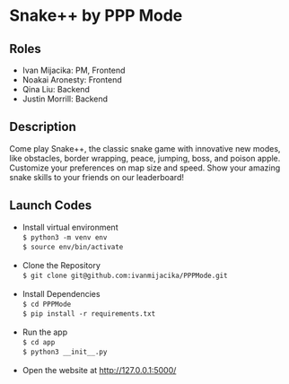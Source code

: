 # Snake++ by PPP Mode 

## Roles
- Ivan Mijacika: PM, Frontend
- Noakai Aronesty: Frontend
- Qina Liu: Backend
- Justin Morrill: Backend

## Description
Come play Snake++, the classic snake game with innovative new modes, like obstacles, border wrapping, peace, jumping, boss, and poison apple. Customize your preferences on map size and speed. Show your amazing snake skills to your friends on our leaderboard! 

## Launch Codes
- Install virtual environment <br>
```$ python3 -m venv env``` <br>
```$ source env/bin/activate``` <br><br>
- Clone the Repository <br>
```$ git clone git@github.com:ivanmijacika/PPPMode.git``` <br><br>
- Install Dependencies <br>
```$ cd PPPMode ``` <br>
```$ pip install -r requirements.txt``` <br><br> 
- Run the app <br>
```$ cd app```<br>
```$ python3 __init__.py``` <br><br>
- Open the website at http://127.0.0.1:5000/

